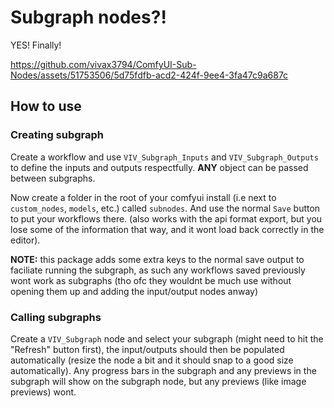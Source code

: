 # Subgraph nodes?!

YES! Finally!


https://github.com/vivax3794/ComfyUI-Sub-Nodes/assets/51753506/5d75fdfb-acd2-424f-9ee4-3fa47c9a687c



## How to use

### Creating subgraph

Create a workflow and use `VIV_Subgraph_Inputs` and `VIV_Subgraph_Outputs` to define the inputs and outputs respectfully. **ANY** object can be passed between subgraphs.

Now create a folder in the root of your comfyui install (i.e next to `custom_nodes`, `models`, etc.) called `subnodes`. And use the normal `Save` button to put your workflows there. (also works with the api format export, but you lose some of the information that way, and it wont load back correctly in the editor).

**NOTE:** this package adds some extra keys to the normal save output to faciliate running the subgraph, as such any workflows saved previously wont work as subgraphs (tho ofc they wouldnt be much use without opening them up and adding the input/output nodes anway)

### Calling subgraphs

Create a `VIV_Subgraph` node and select your subgraph (might need to hit the "Refresh" button first), the input/outputs should then be populated automatically (resize the node a bit and it should snap to a good size automatically). Any progress bars in the subgraph and any previews in the subgraph will show on the subgraph node, but any previews (like image previews) wont.
